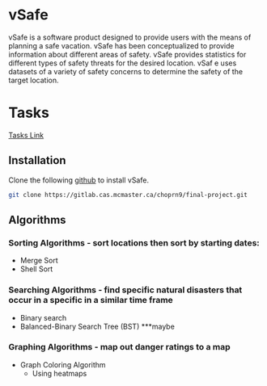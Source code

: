 # vSafe

 vSafe is a software product designed to provide users with the means of planning a safe vacation. vSafe has been conceptualized to provide
 information about different areas of safety. vSafe provides statistics for different types of safety threats for the desired location. vSaf
 e uses datasets of a variety of safety concerns to determine the safety of the target location.

# Tasks
[Tasks Link](https://docs.google.com/document/d/1UuQRNvHot9qUcUW73xj3seQ_x9bgf0hTRcsuqTb-cmk/edit)

## Installation

 Clone the following [github](https://gitlab.cas.mcmaster.ca/choprn9/final-project.git) to install vSafe.

 ```bash
 git clone https://gitlab.cas.mcmaster.ca/choprn9/final-project.git
 ```

## Algorithms

### Sorting Algorithms - sort locations then sort by starting dates:
* Merge Sort  
* Shell Sort

### Searching Algorithms - find specific natural disasters that occur in a specific in a similar time frame
* Binary search
* Balanced-Binary Search Tree (BST) ***maybe

### Graphing Algorithms - map out danger ratings to a map
* Graph Coloring Algorithm
    * Using heatmaps
